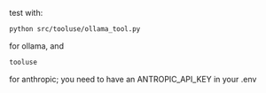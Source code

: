 test with:

```bash
python src/tooluse/ollama_tool.py
```

for ollama, and

```bash
tooluse
```
for anthropic; you need to have an ANTROPIC_API_KEY in your .env

